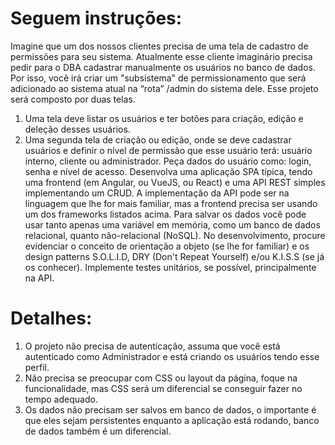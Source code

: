 # Seguem instruções:
Imagine que um dos nossos clientes precisa de uma tela de cadastro de permissões para seu sistema. Atualmente esse cliente imaginário precisa pedir para o DBA cadastrar manualmente os usuários no banco de dados. Por isso, você irá criar um "subsistema" de permissionamento que será adicionado ao sistema atual na “rota” /admin do sistema dele. Esse projeto será composto por duas telas.
1) Uma tela deve listar os usuários e ter botões para criação, edição e deleção desses usuários.
2) Uma segunda tela de criação ou edição, onde se deve cadastrar usuários e definir o nível de permissão que esse usuário terá: usuário interno, cliente ou administrador. Peça dados do usuário como: login, senha e nível de acesso.
Desenvolva uma aplicação SPA típica, tendo uma frontend (em Angular, ou VueJS, ou React) e uma API REST simples implementando um CRUD. A implementação da API pode ser na linguagem que lhe for mais familiar, mas a frontend precisa ser usando um dos frameworks listados acima. Para salvar os dados você pode usar tanto apenas uma variável em memória, como um banco de dados relacional, quanto não-relacional (NoSQL). No desenvolvimento, procure evidenciar o conceito de orientação a objeto (se lhe for familiar) e os design patterns S.O.L.I.D, DRY (Don't Repeat Yourself) e/ou K.I.S.S (se já os conhecer). Implemente testes unitários, se possível, principalmente na API.
 
# Detalhes:
1) O projeto não precisa de autenticação, assuma que você está autenticado como Administrador e está criando os usuários tendo esse perfil.
2) Não precisa se preocupar com CSS ou layout da página, foque na funcionalidade, mas CSS será um diferencial se conseguir fazer no tempo adequado.
3) Os dados não precisam ser salvos em banco de dados, o importante é que eles sejam persistentes enquanto a aplicação está rodando, banco de dados também é um diferencial.
